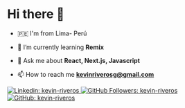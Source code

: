 <h1>Hi there 👋</h1>

- 🇵🇪 I'm from Lima- Perú 

- 🌱 I’m currently learning **Remix**

- 💬 Ask me about **React, Next.js, Javascript**

- 📫 How to reach me **kevinriverosg@gmail.com**

<p>
  <a href="https://www.linkedin.com/in/kevin-riveros/" target="_blank">
    <img
      src="https://img.shields.io/badge/-kevinriveros-blue?style=flat-square&logo=Linkedin&logoColor=white&link=https://www.linkedin.com/in/kevin-riveros/"
      alt="Linkedin: kevin-riveros"
    />
  </a>
  <a href="https://github.com/kevin-riveros" target="_blank">
    <img
      src="https://komarev.com/ghpvc/?username=kevin-riveros"
      alt="GitHub Followers: kevin-riveros"
    />
  </a>
  <a href="https://github.com/kevin-riveros?tab=followers" target="_blank">
    <img
      src="https://img.shields.io/github/followers/kevinriveros?label=follow&style=social"
      alt="GitHub: kevin-riveros"
    />
  </a>
</p>
